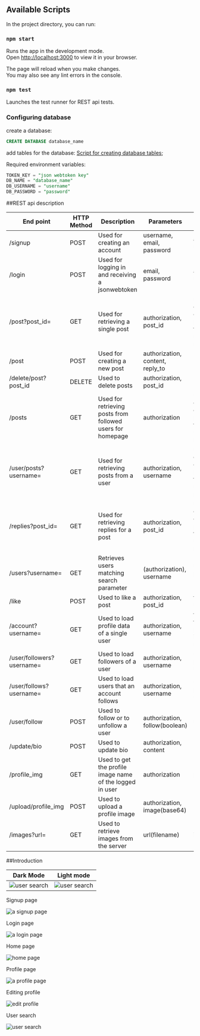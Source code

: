 ## Available Scripts

In the project directory, you can run:

### `npm start`

Runs the app in the development mode.\
Open [http://localhost:3000](http://localhost:3000) to view it in your browser.

The page will reload when you make changes.\
You may also see any lint errors in the console.

### `npm test`

Launches the test runner for REST api tests.


### Configuring database

create a database:
~~~~sql
CREATE DATABASE database_name
~~~~
add tables for the database:
[Script for creating database tables](./src/Server/create_database.txt);


Required environment variables:
~~~~sql
TOKEN_KEY = "json webtoken key"
DB_NAME = "database_name"
DB_USERNAME = "username"
DB_PASSWORD = "password"
~~~~

##REST api description

| End point | HTTP Method | Description | Parameters | Response |
|---|---|---|---|---|
|/signup|POST|Used for creating an account|username, email, password|accessToken, username, user id|
|/login|POST|Used for logging in and receiving a jsonwebtoken | email, password | accessToken, username, user id|
|/post?post_id=|GET|Used for retrieving a single post|authorization, post_id|user_id, post_id, content, reply_to, created, username, profile_img, total_likes, user_like_status, reply_count|
|/post|POST|Used for creating a new post|authorization, content, reply_to|-|
|/delete/post?post_id|DELETE|Used to delete posts|authorization, post_id|-|
|/posts|GET|Used for retrieving posts from followed users for homepage|authorization|user_id, post_id, content, reply_to, created, username, profile_img, total_likes, user_like_status, reply_count|
|/user/posts?username=|GET|Used for retrieving posts from a user|authorization, username|user_id, post_id, content, reply_to, created, username, profile_img, total_likes, user_like_status, reply_count|
|/replies?post_id=|GET|Used for retrieving replies for a post|authorization, post_id|user_id, post_id, content, reply_to, created, username, profile_img, total_likes, user_like_status, reply_count|
|/users?username=|GET|Retrieves users matching search parameter|(authorization), username|username, user_id, profile_img, (user_follow_status)|
|/like|POST|Used to like a post|authorization, post_id|total_likes, user_like_status|
|/account?username=|GET|Used to load profile data of a single user|authorization, username|following(count) , followers(count) , posts(count) , isFollowing(boolean), user(object)|
|/user/followers?username=|GET|Used to load followers of a user|authorization, username|user_id, username, profile_img, user_follow_status|
|/user/follows?username=|GET|Used to load users that an account follows|authorization, username|username, user_id, profile_img, user_follow_status|
|/user/follow|POST|Used to follow or to unfollow a user|authorization, follow(boolean)|user_follow_status|
|/update/bio|POST|Used to update bio|authorization, content|-|
|/profile_img|GET|Used to get the profile image name of the logged in user|authorization|profile_img|
|/upload/profile_img|POST|Used to upload a profile image|authorization, image(base64)|-|
|/images?url=|GET|Used to retrieve images from the server|url(filename)|image file|




##Introduction

|Dark Mode | Light mode|
|---|---|
|![user search](./readme_images/profile_dark.png)|![user search](./readme_images/profile_light.png)|

Signup page

![a signup page](./readme_images/signup_page.png)

Login page

![a login page](./readme_images/login_page.png)

Home page

![home page](./readme_images/home_page.png)

Profile page

![a profile page](./readme_images/profile_page.png)

Editing profile

![edit profile](./readme_images/edit_profile.png)

User search

![user search](./readme_images/user_search.png)

